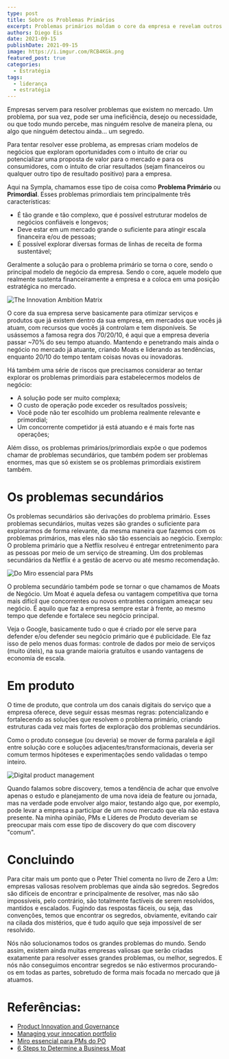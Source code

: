 ```yaml
---
type: post
title: Sobre os Problemas Primários
excerpt: Problemas primários moldam o core da empresa e revelam outros problemas relevantes para resolver que potencializam mais ainda o posicionamento da empresa
authors: Diego Eis
date: 2021-09-15
publishDate: 2021-09-15
image: https://i.imgur.com/RCB4KGk.png
featured_post: true
categories:
  - Estratégia
tags:
  - liderança
  - estratégia
---
```


Empresas servem para resolver problemas que existem no mercado. Um problema, por sua vez, pode ser uma ineficiência, desejo ou necessidade, ou que todo mundo percebe, mas ninguém resolve de maneira plena, ou algo que ninguém detectou ainda... um segredo.

Para tentar resolver esse problema, as empresas criam modelos de negócios que exploram oportunidades com o intuito de criar ou potencializar uma proposta de valor para o mercado e para os consumidores, com o intuito de criar resultados (sejam financeiros ou qualquer outro tipo de resultado positivo) para a empresa.

Aqui na Sympla, chamamos esse tipo de coisa como **Problema Primário** ou **Primordial**. Esses problemas primordiais tem principalmente três características:

* É tão grande e tão complexo, que é possível estruturar modelos de negócios confiáveis e longevos;
* Deve estar em um mercado grande o suficiente para atingir escala financeira e/ou de pessoas;
* É possível explorar diversas formas de linhas de receita de forma sustentável;

Geralmente a solução para o problema primário se torna o core, sendo o principal modelo de negócio da empresa. Sendo o core, aquele modelo que realmente sustenta financeiramente a empresa e a coloca em uma posição estratégica no mercado.

![](/images/posts/sobre-problemas-primarios-1.png "The Innovation Ambition Matrix")


O core da sua empresa serve basicamente para otimizar serviços e produtos que já existem dentro da sua empresa, em mercados que vocês já atuam, com recursos que vocês já controlam e tem disponíveis. Se usássemos a famosa regra dos 70/20/10, é aqui que a empresa deveria passar ~70% do seu tempo atuando. Mantendo e penetrando mais ainda o negócio no mercado já atuante, criando Moats e liderando as tendências, enquanto 20/10 do tempo tentam coisas novas ou inovadoras.

Há também uma série de riscos que precisamos considerar ao tentar explorar os problemas primordiais para estabelecermos modelos de negócio:

* A solução pode ser muito complexa;
* O custo de operação pode exceder os resultados possíveis;
* Você pode não ter escolhido um problema realmente relevante e primordial;
* Um concorrente competidor já está atuando e é mais forte nas operações;

Além disso, os problemas primários/primordiais expõe o que podemos chamar de problemas secundários, que também podem ser problemas enormes, mas que só existem se os problemas primordiais existirem também.

# Os problemas secundários

Os problemas secundários são derivações do problema primário. Esses problemas secundários, muitas vezes são grandes o suficiente para explorarmos de forma relevante, da mesma maneira que fazemos com os problemas primários, mas eles não são tão essenciais ao negócio. Exemplo: O problema primário que a Netflix resolveu é entregar entretenimento para as pessoas por meio de um serviço de streaming. Um dos problemas secundários da Netflix é a gestão de acervo ou até mesmo recomendação.

![](/images/posts/sobre-problemas-primarios-2.png "Do Miro essencial para PMs")

O problema secundário também pode se tornar o que chamamos de Moats de Negócio. Um Moat é aquela defesa ou vantagem competitiva que torna mais difícil que concorrentes ou novos entrantes consigam ameaçar seu negócio. É aquilo que faz a empresa sempre estar à frente, ao mesmo tempo que defende e fortalece seu negócio principal.

Veja o Google, basicamente tudo o que é criado por ele serve para defender e/ou defender seu negócio primário que é publicidade. Ele faz isso de pelo menos duas formas: controle de dados por meio de serviços (muito úteis), na sua grande maioria gratuitos e usando vantagens de economia de escala.

# Em produto

O time de produto, que controla um dos canais digitais do serviço que a empresa oferece, deve seguir essas mesmas regras: potencializando e fortalecendo as soluções que resolvem o problema primário, criando estruturas cada vez mais fortes de exploração dos problemas secundários.

Como o produto consegue (ou deveria) se mover de forma paralela e ágil entre solução core e soluções adjacentes/transformacionais, deveria ser comum termos hipóteses e experimentações sendo validadas o tempo inteiro.

![](/images/posts/sobre-problemas-primarios-3.png "Digital product management")


Quando falamos sobre discovery, temos a tendência de achar que envolve apenas o estudo e planejamento de uma nova ideia de feature ou jornada, mas na verdade pode envolver algo maior, testando algo que, por exemplo, pode levar a empresa a participar de um novo mercado que  ela não estava presente. Na minha opinião, PMs e Líderes de Produto deveriam se preocupar mais com esse tipo de discovery do que com discovery "comum".

# Concluindo

Para citar mais um ponto que o Peter Thiel comenta no livro de Zero a Um: empresas valiosas resolvem problemas que ainda são segredos. Segredos são difíceis de encontrar e principalmente de resolver, mas não são impossíveis, pelo contrário, são totalmente factíveis de serem resolvidos, mantidos e escalados. Fugindo das respostas fáceis, ou seja, das convenções, temos que encontrar os segredos, obviamente, evitando cair na cilada dos mistérios, que é tudo aquilo que seja impossível de ser resolvido.

Nós não solucionamos todos os grandes problemas do mundo. Sendo assim, existem ainda muitas empresas valiosas que serão criadas exatamente para resolver esses grandes problemas, ou melhor, segredos. E nós não conseguimos encontrar segredos se não estivermos procurando-os em todas as partes, sobretudo de forma mais focada no mercado que já atuamos.

# Referências:

* [Product Innovation and Governance](https://www2.deloitte.com/us/en/insights/focus/industry-4-0/product-innovation-and-governance.html)
* [Managing your innocation portfolio](https://hbr.org/2012/05/managing-your-innovation-portfolio)
* [Miro essencial para PMs do PO](https://miro.com/app/board/o9J_lf2HMtA=/?moveToWidget=3074457363148376331&cot=14)
* [6 Steps to Determine a Business Moat](https://youtu.be/7AkvTWabHqE)
